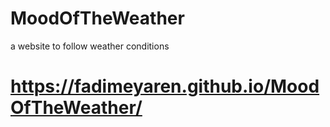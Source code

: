 # MoodOfTheWeather
 a website to follow weather conditions
# https://fadimeyaren.github.io/MoodOfTheWeather/
